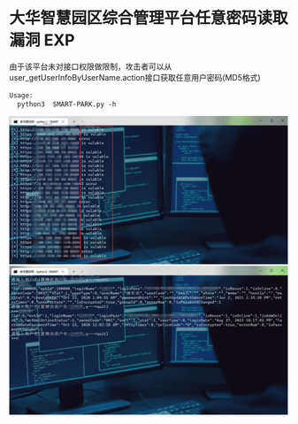 #  大华智慧园区综合管理平台任意密码读取漏洞 EXP
由于该平台未对接口权限做限制，攻击者可以从user_getUserInfoByUserName.action接口获取任意用户密码(MD5格式)
```
Usage:
  python3  SMART-PARK.py -h
```
![示例](https://github.com/gallopsec/SMART_PARK_ReadPasswd/blob/main/poc.png)
![示例](https://github.com/gallopsec/SMART_PARK_ReadPasswd/blob/main/test.png)
